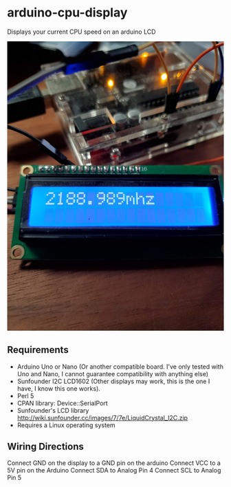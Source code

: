 # arduino-cpu-display
Displays your current CPU speed on an arduino LCD

![CPU Display In Action](/IMG_20201101_004829.jpg)

## Requirements

- Arduino Uno or Nano (Or another compatible board. I've only tested with Uno and Nano, I cannot guarantee compatibility with anything else)
- Sunfounder I2C LCD1602 (Other displays may work, this is the one I have, I know this one works).
- Perl 5
- CPAN library: Device::SerialPort
- Sunfounder's LCD library http://wiki.sunfounder.cc/images/7/7e/LiquidCrystal_I2C.zip
- Requires a Linux operating system

## Wiring Directions

Connect GND on the display to a GND pin on the arduino
Connect VCC to a 5V pin on the Arduino
Connect SDA to Analog Pin 4
Connect SCL to Analog Pin 5
